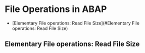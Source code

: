 # File Operations in ABAP

- [Elementary File operations: Read File Size](#Elementary File operations: Read File Size)

## Elementary File operations: Read File Size
